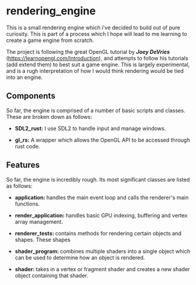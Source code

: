 # rendering_engine

This is a small rendering engine which i've decided to build out of pure curiosity. This is part of a process which I hope will lead to me learning to create a game engine from scratch. 

The project is following the great OpenGL tutorial by <b><i>Joey DeVries</i></b> (https://learnopengl.com/Introduction), and attempts to follow his tutorials (add extend them) to best suit a game engine. This is largely experimental, and is a rugh interpretation of how I would think rendering would be tied into an engine. 

<h2>Components</h2>

So far, the engine is comprised of a number of basic scripts and classes. These are broken down as follows:

* <b>SDL2_rust:</b> I use SDL2 to handle input and manage windows. 

* <b>gl_rs:</b> A wrapper which allows the OpenGL API to be accessed through rust code.

<h2>Features</h2>

So far, the engine is incredibly rough. Its most significant classes are listed as follows:

* <b>application: </b>handles the main event loop and calls the renderer's main functions.

* <b>render_application: </b>handles basic GPU indexing, buffering and vertex array management.

* <b>renderer_tests: </b>contains methods for rendering certain objects and shapes. These shapes 

* <b>shader_program: </b>combines multiple shaders into a single object which can be used to determine how an object is rendered.

* <b>shader: </b>takes in a vertex or fragment shader and creates a new shader object containing that shader.
